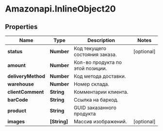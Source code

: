 # Amazonapi.InlineObject20

## Properties

Name | Type | Description | Notes
------------ | ------------- | ------------- | -------------
**status** | **Number** | Код текущего состояния заказа. | [optional] 
**amount** | **Number** | Кол-во продукта по этой позиции. | 
**deliveryMethod** | **Number** | Код метода доставки. | 
**warehouse** | **Number** | Номер склада. | 
**clientComment** | **String** | Комментарии клиента. | 
**barCode** | **String** | Ссылка на баркод. | 
**product** | **String** | GUID заказанного продукта | 
**images** | **[String]** | Массив изображений. | [optional] 


